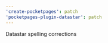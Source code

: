 ```yaml
---
'create-pocketpages': patch
'pocketpages-plugin-datastar': patch
---
```


Datastar spelling corrections
